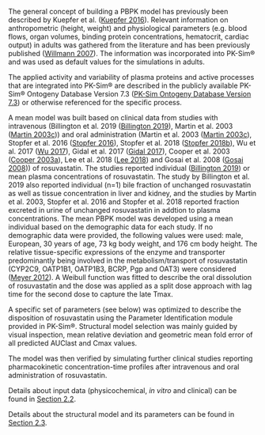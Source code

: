 The general concept of building a PBPK model has previously been described by Kuepfer et al. ([Kuepfer 2016](#5-references)). Relevant information on anthropometric (height, weight) and physiological parameters (e.g. blood flows, organ volumes, binding protein concentrations, hematocrit, cardiac output) in adults was gathered from the literature and has been previously published ([Willmann 2007](#5-references)). The information was incorporated into PK-Sim® and was used as default values for the simulations in adults.

The applied activity and variability of plasma proteins and active processes that are integrated into PK-Sim® are described in the publicly available PK-Sim® Ontogeny Database Version 7.3 ([PK-Sim Ontogeny Database Version 7.3](#5-references)) or otherwise referenced for the specific process.

A mean model was built based on clinical data from studies with intravenous (Billington et al. 2019 ([Billington 2019](#5-references)), Martin et al. 2003 ([Martin 2003c](#5-references))) and oral administration (Martin et al. 2003 ([Martin 2003c](#5-references)), Stopfer et al. 2016 ([Stopfer 2016](#5-references)), Stopfer et al. 2018 ([Stopfer 2018b](#5-references)), Wu et al. 2017 ([Wu 2017](#5-references)), Gidal et al. 2017 ([Gidal  2017](#5-references)), Cooper et al. 2003 ([Cooper 2003a](#5-references)),  Lee et al. 2018 ([Lee 2018](#5-references)) and Gosai et al. 2008 ([Gosai 2008](#5-references))) of rosuvastatin. The studies reported individual ([Billington 2019](#5-references)) or mean plasma concentrations of rosuvastatin. The study by Billington et al. 2019 also reported individual (n=1) bile fraction of unchanged rosuvastatin as well as tissue concentration in liver and kidney, and the studies by Martin et al. 2003, Stopfer et al. 2016 and Stopfer et al. 2018 reported fraction excreted in urine of unchanged rosuvastatin in addtion to plasma concentrations. The mean PBPK model was developed using a mean individual based on the demographic data for each study. If no demographic data were provided, the following values were used: male, European, 30 years of age, 73 kg body weight, and 176 cm body height. The relative tissue-specific expressions of the enzyme and transporter predominantly being involved in the metabolism/transport of rosuvastatin (CYP2C9, OATP1B1, OATP1B3, BCRP, Pgp and OAT3) were considered ([Meyer 2012](#5-references)). A Weibull function was fitted to describe the oral dissolution of rosuvastatin and the dose was applied as a split dose approach with lag time for the second dose to capture the late Tmax.  

A specific set of parameters (see below) was optimized to describe the disposition of rosuvastatin using the Parameter Identification module provided in PK-Sim®. Structural model selection was mainly guided by visual inspection, mean relative deviation and geometric mean fold error of all predicted
AUClast and Cmax values.

The model was then verified by simulating further clinical studies reporting pharmacokinetic concentration-time profiles after intravenous and oral administration of rosuvastatin.

Details about input data (physicochemical, *in vitro* and clinical) can be found in [Section 2.2](#22-data-used).

Details about the structural model and its parameters can be found in [Section 2.3](#23-model-parameters-and-assumptions).




